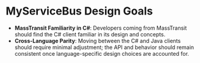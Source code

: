 # MyServiceBus Design Goals

- **MassTransit Familiarity in C#**: Developers coming from MassTransit should find the C# client familiar in its design and concepts.
- **Cross-Language Parity**: Moving between the C# and Java clients should require minimal adjustment; the API and behavior should remain consistent once language-specific design choices are accounted for.

